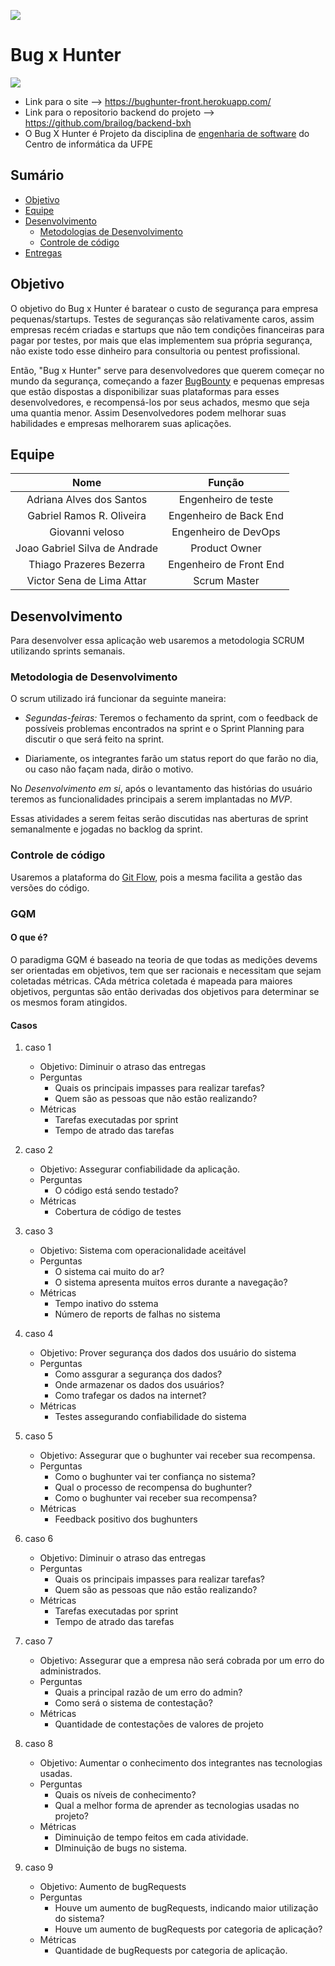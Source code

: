 ![](https://img.shields.io/badge/Status-Under%20Development-green)

# Bug x Hunter

[![](http://files.softicons.com/download/culture-icons/anime-icons-i-ii-by-samir-chajia/png/128x128/Hunter%20x%20Hunter.png)](#)

- Link para o site --> https://bughunter-front.herokuapp.com/
- Link para o repositorio backend do projeto --> https://github.com/brailog/backend-bxh
- O Bug X Hunter é Projeto da disciplina de [engenharia de software](https://github.com/IF977/if977) do Centro de informática da UFPE

## Sumário

- [Objetivo](#Objetivo)
- [Equipe](#Equipe)
- [Desenvolvimento](#Desenvolvimento)
  - [Metodologias de Desenvolvimento](#metodologia-de-desenvolvimento)
  - [Controle de código](#controle-de-código)
- [Entregas](https://github.com/vsla/BugHunter/blob/master/docs/iteracoes.md)

## Objetivo

O objetivo do Bug x Hunter é baratear o custo de segurança para empresa pequenas/startups. Testes de seguranças são relativamente caros, assim empresas recém criadas e startups que não tem condições financeiras para pagar por testes, por mais que elas implementem sua própria segurança, não existe todo esse dinheiro para consultoria ou pentest profissional.

Então, "Bug x Hunter" serve para desenvolvedores que querem começar no mundo da segurança, começando a fazer [BugBounty](https://github.com/vsla/teste/wiki/Bug-x-Hunter-Wiki) e pequenas empresas que estão dispostas a disponibilizar suas plataformas para esses desenvolvedores, e recompensá-los por seus achados, mesmo que seja uma quantia menor. Assim Desenvolvedores podem melhorar suas habilidades e empresas melhorarem suas aplicações.

## Equipe

|             Nome              |         Função          |
| :---------------------------: | :---------------------: |
|   Adriana Alves dos Santos    |   Engenheiro de teste   |
|   Gabriel Ramos R. Oliveira   | Engenheiro de Back End  |
|        Giovanni veloso        |  Engenheiro de DevOps   |
| Joao Gabriel Silva de Andrade |      Product Owner      |
|    Thiago Prazeres Bezerra    | Engenheiro de Front End |
|   Victor Sena de Lima Attar   |      Scrum Master       |

## Desenvolvimento

Para desenvolver essa aplicação web usaremos a metodologia SCRUM utilizando sprints semanais.

### Metodologia de Desenvolvimento

O scrum utilizado irá funcionar da seguinte maneira:

- _Segundas-feiras:_ Teremos o fechamento da sprint, com o feedback de possíveis problemas encontrados na sprint e o Sprint Planning para discutir o que será feito na sprint.

- Diariamente, os integrantes farão um status report do que farão no dia, ou caso não façam nada, dirão o motivo.

No _Desenvolvimento em si_, após o levantamento das histórias do usuário teremos as funcionalidades principais a serem implantadas no _MVP_.

Essas atividades a serem feitas serão discutidas nas aberturas de sprint semanalmente e jogadas no backlog da sprint.

### Controle de código

Usaremos a plataforma do [Git Flow](https://medium.com/trainingcenter/utilizando-o-fluxo-git-flow-e63d5e0d5e04), pois a mesma facilita a gestão das versões do código.

### GQM

#### O que é?

O paradigma GQM é baseado na teoria de que todas as medições devems ser orientadas em objetivos, tem que ser racionais e necessitam que sejam coletadas métricas. CAda métrica coletada é mapeada para maiores objetivos, perguntas são então derivadas dos objetivos para determinar se os mesmos foram atingidos.

#### Casos

1. caso 1
   - Objetivo: Diminuir o atraso das entregas
   - Perguntas
     - Quais os principais impasses para realizar tarefas?
     - Quem são as pessoas que não estão realizando?
   - Métricas
     - Tarefas executadas por sprint
     - Tempo de atrado das tarefas
2. caso 2

   - Objetivo: Assegurar confiabilidade da aplicação.
   - Perguntas
     - O código está sendo testado?
   - Métricas
     - Cobertura de código de testes

3. caso 3

   - Objetivo: Sistema com operacionalidade aceitável
   - Perguntas
     - O sistema cai muito do ar?
     - O sistema apresenta muitos erros durante a navegação?
   - Métricas
     - Tempo inativo do sstema
     - Número de reports de falhas no sistema

4. caso 4

   - Objetivo: Prover segurança dos dados dos usuário do sistema
   - Perguntas
     - Como assgurar a segurança dos dados?
     - Onde armazenar os dados dos usuários?
     - Como trafegar os dados na internet?
   - Métricas
     - Testes assegurando confiabilidade do sistema

5. caso 5

   - Objetivo: Assegurar que o bughunter vai receber sua recompensa.
   - Perguntas
     - Como o bughunter vai ter confiança no sistema?
     - Qual o processo de recompensa do bughunter?
     - Como o bughunter vai receber sua recompensa?
   - Métricas
     - Feedback positivo dos bughunters

6. caso 6

   - Objetivo: Diminuir o atraso das entregas
   - Perguntas
     - Quais os principais impasses para realizar tarefas?
     - Quem são as pessoas que não estão realizando?
   - Métricas
     - Tarefas executadas por sprint
     - Tempo de atrado das tarefas

7. caso 7

   - Objetivo: Assegurar que a empresa não será cobrada por um erro do administrados.
   - Perguntas
     - Quais a principal razão de um erro do admin?
     - Como será o sistema de contestação?
   - Métricas
     - Quantidade de contestações de valores de projeto

8. caso 8

   - Objetivo: Aumentar o conhecimento dos integrantes nas tecnologias usadas.
   - Perguntas
     - Quais os níveis de conhecimento?
     - Qual a melhor forma de aprender as tecnologias usadas no projeto?
   - Métricas
     - Diminuição de tempo feitos em cada atividade.
     - DIminuição de bugs no sistema.

9. caso 9
   - Objetivo: Aumento de bugRequests
   - Perguntas
     - Houve um aumento de bugRequests, indicando maior utilização do sistema?
     - Houve um aumento de bugRequests por categoria de aplicação?
   - Métricas
     - Quantidade de bugRequests por categoria de aplicação.
